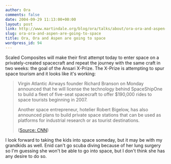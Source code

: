 ```yaml
---
author: Ora
comments: false
date: 2004-09-29 11:13:00+00:00
layout: post
link: http://www.martindale.org/blog/ora/talks/about/ora-ora-and-aspen-are-going-to-space
slug: ora-ora-and-aspen-are-going-to-space
title: Ora, Ora and Aspen are going to space
wordpress_id: 94
---
```


Scaled Composites will make their first attempt today to enter space on a privately-created spacecraft and repeat the journey with the same craft in two weeks: the goal of the Ansari X-Prize. The X-Prize is attempting to spur space tourism and it looks like it's working:
  

  


<blockquote>Virgin Atlantic Airways founder Richard Branson on Monday announced that he will license the technology behind SpaceShipOne to build a fleet of five-seat spacecraft to offer $190,000 rides to space tourists beginning in 2007.
  

  
Another space entrepreneur, hotelier Robert Bigelow, has also announced plans to build private space stations that can be used as platforms for industrial research or as tourist destinations.
  
([Source: CNN](www.cnn.com/2004/TECH/space/09/29/news.space.xprize.dc.reut/index.html))
> 
> </blockquote>

I look forward to taking the kids into space someday, but it may be with my grandkids as well. Enid can't go scuba diving because of her lung surgery so I'm guessing she won't be able to go into space, but I don't think she has any desire to do so.
  

